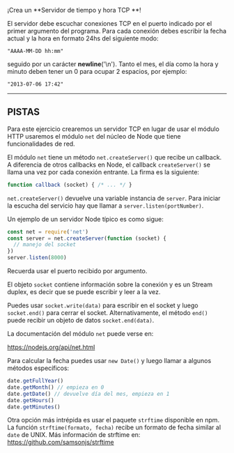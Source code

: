¡Crea un **Servidor de tiempo y hora TCP **!

El servidor debe escuchar conexiones TCP en el puerto indicado por el primer argumento del programa. Para cada conexión debes escribir la fecha actual y la hora en formato 24hs del siguiente modo:

```
"AAAA-MM-DD hh:mm"
```

seguido por un carácter **newline**('\n'). Tanto el mes, el día como la hora y minuto deben tener un 0 para ocupar 2 espacios, por ejemplo:

```
"2013-07-06 17:42"
```

----------------------------------------------------------------------
## PISTAS

Para este ejercicio crearemos un servidor TCP en lugar de usar el módulo HTTP usaremos el módulo `net` del núcleo de Node que tiene funcionalidades de red.

El módulo `net` tiene un método `net.createServer()` que recibe un callback. A diferencia de otros callbacks en Node, el callback `createServer()` se llama una vez por cada conexión entrante. La firma es la siguiente:

```js
function callback (socket) { /* ... */ }
```

`net.createServer()` devuelve una variable instancia de `server`. Para iniciar la escucha del servicio hay que llamar a `server.listen(portNumber)`.

Un ejemplo de un servidor Node típico es como sigue:

```js
const net = require('net')
const server = net.createServer(function (socket) {
  // manejo del socket
})
server.listen(8000)
```

Recuerda usar el puerto recibido por argumento.

El objeto `socket` contiene información sobre la conexión y es un Stream duplex, es decir que se puede escribir y leer a la vez.

Puedes usar `socket.write(data)` para escribir en el socket y luego `socket.end()` para cerrar el socket. Alternativamente, el método `end()` puede recibir un objeto de datos `socket.end(data)`.

La documentación del módulo `net` puede verse en:

  https://nodejs.org/api/net.html

Para calcular la fecha puedes usar `new Date()` y luego llamar a algunos métodos específicos:

```js
date.getFullYear()
date.getMonth() // empieza en 0
date.getDate() // devuelve día del mes, empieza en 1
date.getHours()
date.getMinutes()
```

Otra opción más intrépida es usar el paquete `strftime` disponible en npm. La función `strftime(formato, fecha)` recibe un formato de fecha similar al `date` de UNIX. Más información de strftime en: https://github.com/samsonjs/strftime
